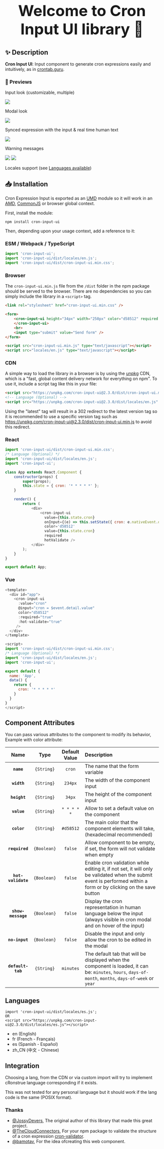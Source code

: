 <h1 align="center" style="font-size: 50px;">Welcome to Cron Input UI library 👋</h1>

## ✨ Description

**Cron Input UI**: Input component to generate cron expressions easily and intuitively, as in [crontab.guru](https://crontab.guru/).


### 📸 Previews

Input look (customizable, multiple)

![](images/input.png)

Modal look

![](images/modal.png)

Synced expression with the input & real time human text

![](images/expression.png)

Warning messages

![](images/invalid.png)
![](images/missing.png)

Locales support (see [Languages available](#languages))

## 📥 Installation

Cron Expression Input is exported as an [UMD](https://github.com/umdjs/umd) module so it will work in an [AMD](https://github.com/amdjs/amdjs-api/wiki/AMD), [CommonJS](https://wiki.commonjs.org/wiki/CommonJS) or browser global context.

First, install the module:

```
npm install cron-input-ui
```

Then, depending upon your usage context, add a reference to it:

### ESM / Webpack / TypeScript

```js
import 'cron-input-ui';
import 'cron-input-ui/dist/locales/en.js';
import 'cron-input-ui/dist/cron-input-ui.min.css';
```

### Browser
The `cron-input-ui.min.js` file from the `/dist` folder in the npm package should be served to the browser.  There are no dependencies so you can simply include the library in a `<script>` tag.

```html
<link rel="stylesheet" href="cron-input-ui.min.css" />

<form>
    <cron-input-ui height="34px" width="250px" color="d58512" required hot-validate value="* * * * *">
    </cron-input-ui>
    <br>
    <input type="submit" value="Send form" />
</form>

<script src="cron-input-ui.min.js" type="text/javascript"></script>
<script src="locales/en.js" type="text/javascript"></script>
```

### CDN

A simple way to load the library in a browser is by using the [unpkg](https://unpkg.com/) CDN, which is a
"fast, global content delivery network for everything on npm". To use it, include a script tag like this in your file:

```html
<script src="https://unpkg.com/cron-input-ui@2.3.0/dist/cron-input-ui.min.js" async></script>
<!-- Language (Optional) -->
<script src="https://unpkg.com/cron-input-ui@2.3.0/dist/locales/en.js" async></script>
```

Using the "latest" tag will result in a 302 redirect to the latest version tag so it is recommended to use a specific version tag such as https://unpkg.com/cron-input-ui@2.3.0/dist/cron-input-ui.min.js to avoid this redirect.

### React

```javascript
import 'cron-input-ui/dist/cron-input-ui.min.css';
/* Language (Optional) */
import 'cron-input-ui/dist/locales/en.js';
import 'cron-input-ui';

class App extends React.Component {
    constructor(props) {
        super(props);
        this.state = { cron: '* * * * *' };
    }

    render() {
        return (
            <div>
                <cron-input-ui
                  value={this.state.cron}
                  onInput={(e) => this.setState({ cron: e.nativeEvent.detail.value })}
                  color='d58512'
                  value={this.state.cron}
                  required
                  hotValidate />
            </div>
        );
    }
}

export default App;
```

### Vue

```javascript
<template>
  <div id="app">
    <cron-input-ui
      :value="cron"
      @input="cron = $event.detail.value"
      color="d58512"
      :required="true"
      :hot-validate="true"
     />
  </div>
</template>

<script>
import 'cron-input-ui/dist/cron-input-ui.min.css';
/* Language (Optional) */
import 'cron-input-ui/dist/locales/en.js';
import 'cron-input-ui';

export default {
  name: 'App',
  data() {
    return {
      cron: '* * * * *'
    }
  }
}
</script>
```

## Component Attributes

You can pass various attributes to the component to modify its behavior, Example with color attribute: <cron-input-ui color="#d58512"></cron-input-ui>

|        Name        |    Type     | Default Value | Description                                                                                                                                                       |
|:------------------:|:-----------:|:-------------:|:------------------------------------------------------------------------------------------------------------------------------------------------------------------|
|     **`name`**     | `{String}`  |    `cron`     | The name that the form variable                                                                                                                                   |
|    **`width`**     | `{String}`  |    `234px`    | The width of the component input                                                                                                                                  |
|    **`height`**    | `{String}`  |    `34px`     | The height of the component input                                                                                                                                 |
|    **`value`**     | `{String}`  |  `* * * * *`  | Allow to set a default value on the component                                                                                                                     |
|    **`color`**     | `{String}`  |   `#d58512`   | The main color that the component elements will take, (hexadecimal recommended)                                                                                   |
|   **`required`**   | `{Boolean}` |    `false`    | Allow component to be empty, if set, the form will not validate when empty                                                                                        |
| **`hot-validate`** | `{Boolean}` |    `false`    | Enable cron validation while editing it, if not set, it will only be validated when the submit event is performed within a form or by clicking on the save button |
| **`show-message`** | `{Boolean}` |    `false`    | Display the cron representation in human language below the input (always visible in cron modal and on hover of the input)                                        |
|   **`no-input`**   | `{Boolean}` |    `false`    | Disable the input and only allow the cron to be edited in the modal                                                                                               |
| **`default-tab`**  | `{String}`  |   `minutes`   | The default tab that will be displayed when the component is loaded, it can be: `minutes`, `hours`, `days-of-month`, `months`, `days-of-week` or `year`           |

## Languages

```
import 'cron-input-ui/dist/locales/es.js';
OR
<script src="https://unpkg.com/cron-input-ui@2.3.0/dist/locales/es.js"></script>
```

* en (English)
* fr (French - Français)
* es (Spanish - Español)
* zh_CN (中文 - Chinese)

## Integration

Choosing a lang, from the CDN or via custom import will try to implement cRonstrue language corresponding if it exists.

This was not tested for any personal language but it should work if the lang code is the same (POSIX format).

### Thanks

-   [@JossyDevers](https://github.com/JossyDevers), The original author of this library that made this great project.
-   [@TheCloudConnectors](https://github.com/TheCloudConnectors), For your npm package to validate the structure of a cron expression [cron-validator](https://github.com/TheCloudConnectors/cron-validator).
-   [@bamotav](https://github.com/bamotav), For the idea of ​​creating this web component.
